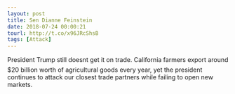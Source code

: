 ```yaml
---
layout: post
title: Sen Dianne Feinstein
date: 2018-07-24 00:00:21
tourl: http://t.co/x96JRcShsB
tags: [Attack]
---
```

President Trump still doesnt get it on trade. California farmers export around $20 billion worth of agricultural goods every year, yet the president continues to attack our closest trade partners while failing to open new markets.